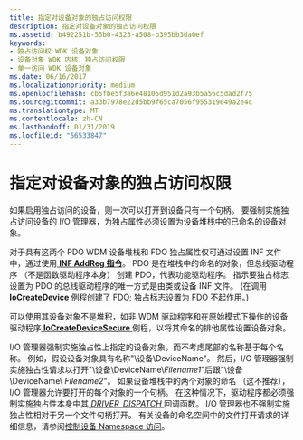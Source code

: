 ```yaml
---
title: 指定对设备对象的独占访问权限
description: 指定对设备对象的独占访问权限
ms.assetid: b492251b-55b0-4323-a508-b395bb3da0ef
keywords:
- 独占访问权 WDK 设备对象
- 设备对象 WDK 内核，独占访问权限
- 单一访问 WDK 设备对象
ms.date: 06/16/2017
ms.localizationpriority: medium
ms.openlocfilehash: cb5fbe5f3a6e48105d951d2a93b5a56c5dad2f75
ms.sourcegitcommit: a33b7978e22d5bb9f65ca7056f955319049a2e4c
ms.translationtype: MT
ms.contentlocale: zh-CN
ms.lasthandoff: 01/31/2019
ms.locfileid: "56533847"
---
```

# <a name="specifying-exclusive-access-to-device-objects"></a>指定对设备对象的独占访问权限





如果启用独占访问的设备，则一次可以打开到设备只有一个句柄。 要强制实施独占访问设备的 I/O 管理器，为独占属性必须设置为设备堆栈中的已命名的设备对象。

对于具有这两个 PDO WDM 设备堆栈和 FDO 独占属性仅可通过设置 INF 文件中，通过使用[ **INF AddReg 指令**](https://msdn.microsoft.com/library/windows/hardware/ff546320)。 PDO 是在堆栈中的命名的对象，但总线驱动程序 （不是函数驱动程序本身） 创建 PDO，代表功能驱动程序。 指示要独占标志设置为 PDO 的总线驱动程序的唯一方式是由类或设备 INF 文件。 (在调用[ **IoCreateDevice** ](https://msdn.microsoft.com/library/windows/hardware/ff548397)例程创建了 FDO; 独占标志设置为 FDO 不起作用。)

可以使用其设备对象不是堆积，如非 WDM 驱动程序和在原始模式下操作的设备驱动程序[ **IoCreateDeviceSecure** ](https://msdn.microsoft.com/library/windows/hardware/ff548407)例程，以将其命名的排他属性设置设备对象。

I/O 管理器强制实施独占性上指定的设备对象，而不考虑尾部的名称基于每个名称。 例如，假设设备对象具有名称"\\设备\\DeviceName"。 然后，I/O 管理器强制实施独占性请求以打开"\\设备\\DeviceName\\*Filename1*"后跟"\\设备\\DeviceName\\ *Filename2*"。 如果设备堆栈中的两个对象的命名 （这不推荐），I/O 管理器允许要打开的每个对象的一个句柄。 在这种情况下，驱动程序都必须强制实施独占性本身中其[ *DRIVER_DISPATCH* ](https://docs.microsoft.com/windows-hardware/drivers/ddi/content/wdm/nc-wdm-driver_dispatch)回调函数。 I/O 管理器也不强制实施独占性相对于另一个文件句柄打开。 有关设备的命名空间中的文件打开请求的详细信息，请参阅[控制设备 Namespace 访问](controlling-device-namespace-access.md)。

 

 




